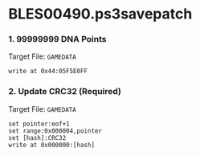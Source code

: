 # BLES00490.ps3savepatch

### 1. 99999999 DNA Points

Target File: `GAMEDATA`

```
write at 0x44:05F5E0FF
```

### 2. Update CRC32 (Required)

Target File: `GAMEDATA`

```
set pointer:eof+1
set range:0x000004,pointer
set [hash]:CRC32
write at 0x000000:[hash]
```

